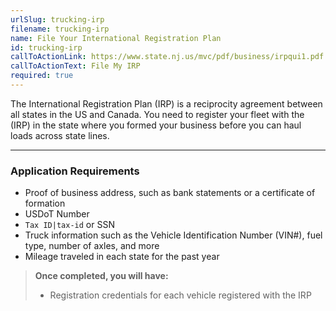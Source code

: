 ```yaml
---
urlSlug: trucking-irp
filename: trucking-irp
name: File Your International Registration Plan
id: trucking-irp
callToActionLink: https://www.state.nj.us/mvc/pdf/business/irpqui1.pdf
callToActionText: File My IRP
required: true
---
```

The International Registration Plan (IRP) is a reciprocity agreement between all states in the US and Canada. You need to register your fleet with the (IRP) in the state where you formed your business before you can haul loads across state lines.
 
---
### Application Requirements
- Proof of business address, such as bank statements or a certificate of formation
- USDoT Number
- `Tax ID|tax-id` or SSN
- Truck information such as the Vehicle Identification Number (VIN#), fuel type, number of axles, and more
- Mileage traveled in each state for the past year
 
>**Once completed, you will have:**
>- Registration credentials for each vehicle registered with the IRP
